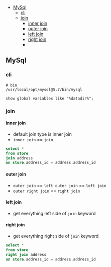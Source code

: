 - [MySql](#mysql)
  - [cli](#cli)
  - [join](#join)
    - [inner join](#inner-join)
    - [outer join](#outer-join)
    - [left join](#left-join)
    - [right join](#right-join)
    -
## MySql

### cli

```
# bin
/usr/local/opt/mysql@5.7/bin/mysql
```

```
show global variables like "%datadir%";
```

### join

#### inner join

- default join type is inner join
- `inner join` == `join`

```sql
select *
from store
join address
on store.address_id = address.address_id
```

#### outer join

- `outer join` == `left outer join` == `left join`
- `outer right join` == `right join`
#### left join

- get everything left side of `join` keyword


#### right join

- get everything right side of `join` keyword

```sql
select *
from store
right join address
on store.address_id = address.address_id
```
